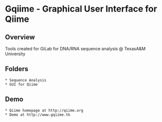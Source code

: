 # Gqiime - Graphical User Interface for Qiime

## Overview
  Tools created for GiLab for DNA/RNA sequence analysis @ TexasA&amp;M University
## Folders
    * Sequence Analysis
    * GUI for Qiime
## Demo
    * Qiime homepage at http://qiime.org
    * Demo at http://www.gqiime.tk
